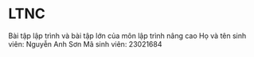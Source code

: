 # LTNC
Bài tập lập trình và bài tập lớn của môn lập trình nâng cao
Họ và tên sinh viên: Nguyễn Anh Sơn
Mã sinh viên: 23021684
